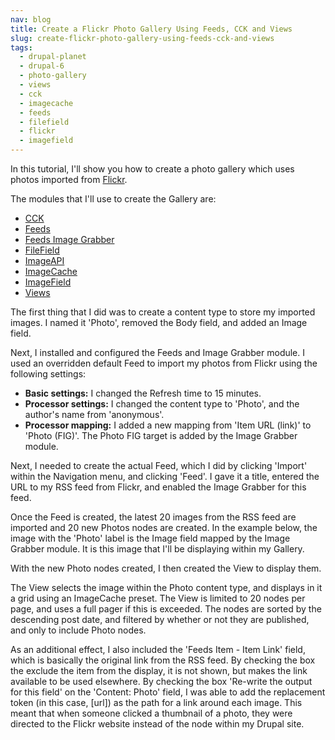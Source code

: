 ```yaml
---
nav: blog
title: Create a Flickr Photo Gallery Using Feeds, CCK and Views
slug: create-flickr-photo-gallery-using-feeds-cck-and-views
tags:
  - drupal-planet
  - drupal-6
  - photo-gallery
  - views
  - cck
  - imagecache
  - feeds
  - filefield
  - flickr
  - imagefield
---
```

In this tutorial, I'll show you how to create a photo gallery which uses photos imported from [Flickr](http://www.flickr.com).

The modules that I'll use to create the Gallery are:

* [CCK](http://drupal.org/project/cck)
* [Feeds](http://drupal.org/project/feeds)
* [Feeds Image Grabber](http://drupal.org/project/feeds_imagegrabber)
* [FileField](http://drupal.org/project/filefield)
* [ImageAPI](http://drupal.org/project/imageapi)
* [ImageCache](http://drupal.org/project/imagecache)
* [ImageField](http://drupal.org/project/imagefield)
* [Views](http://drupal.org/project/views)

The first thing that I did was to create a content type to store my imported images. I named it 'Photo', removed the Body field, and added an Image field.

Next, I installed and configured the Feeds and Image Grabber module. I used an overridden default Feed to import my photos from Flickr using the following settings:

* **Basic settings:** I changed the Refresh time to 15 minutes.
* **Processor settings:** I changed the content type to 'Photo', and the author's name from 'anonymous'.
* **Processor mapping:** I added a new mapping from 'Item URL (link)' to 'Photo (FIG)'. The Photo FIG target is added by the Image Grabber module.

Next, I needed to create the actual Feed, which I did by clicking 'Import' within the Navigation menu,  and clicking 'Feed'. I gave it a title, entered the URL to my RSS feed from Flickr, and enabled the Image Grabber for this feed.

Once the Feed is created, the latest 20 images from the RSS feed are imported and 20 new Photos nodes are created. In the example below, the image with the 'Photo' label is the Image field mapped by the Image Grabber module. It is this image that I'll be displaying within my Gallery.

With the new Photo nodes created, I then created the View to display them.

The View selects the image within the Photo content type, and displays in it a grid using an ImageCache preset. The View is limited to 20 nodes per page, and uses a full pager if this is exceeded. The nodes are sorted by the descending post date, and filtered by whether or not they are published, and only to include Photo nodes.

As an additional effect, I also included the 'Feeds Item - Item Link' field, which is basically the original link from the RSS feed. By checking the box the exclude the item from the display, it is not shown, but makes the link available to be used elsewhere. By checking the box 'Re-write the output for this field' on the 'Content: Photo' field, I was able to add the replacement token (in this case, [url]) as the path for a link around each image. This meant that when someone clicked a thumbnail of a photo, they were directed to the Flickr website instead of the node within my Drupal site.
